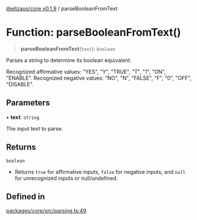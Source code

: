 [@elizaos/core v0.1.9](../index.md) / parseBooleanFromText

# Function: parseBooleanFromText()

> **parseBooleanFromText**(`text`): `boolean`

Parses a string to determine its boolean equivalent.

Recognized affirmative values: "YES", "Y", "TRUE", "T", "1", "ON", "ENABLE".
Recognized negative values: "NO", "N", "FALSE", "F", "0", "OFF", "DISABLE".

## Parameters

• **text**: `string`

The input text to parse.

## Returns

`boolean`

- Returns `true` for affirmative inputs, `false` for negative inputs, and `null` for unrecognized inputs or null/undefined.

## Defined in

[packages/core/src/parsing.ts:49](https://github.com/abilmansuryeshmuratov/tutorial_agent/blob/main/packages/core/src/parsing.ts#L49)
